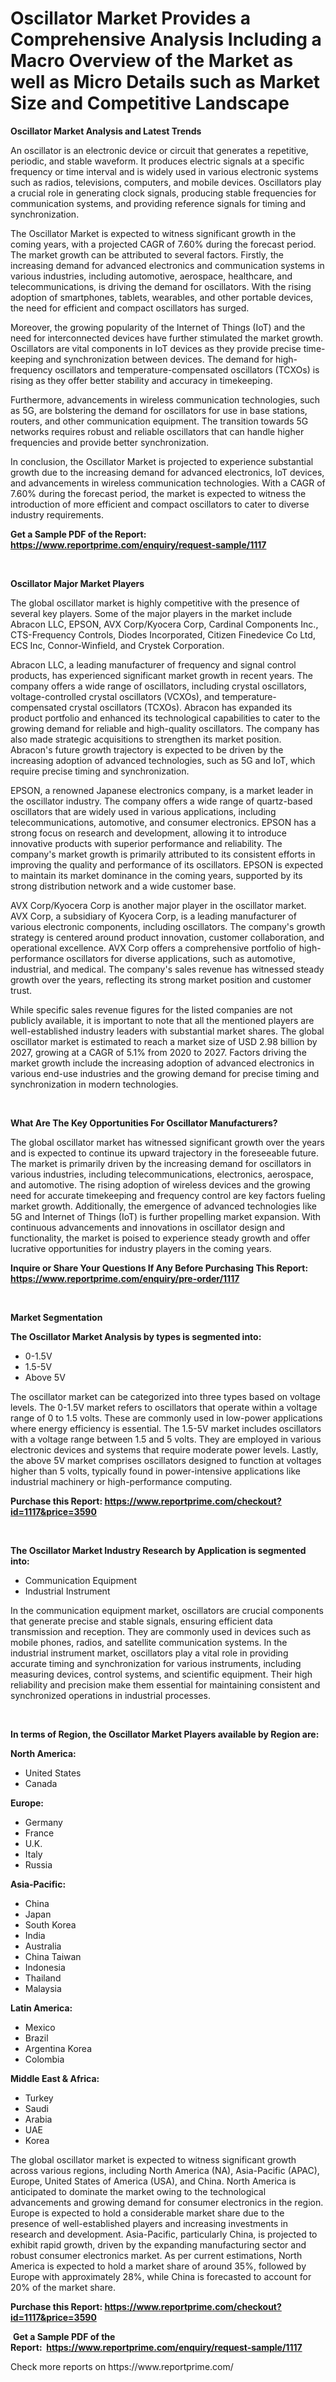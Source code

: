 <p><h1>Oscillator Market Provides a Comprehensive Analysis Including a Macro Overview of the Market as well as Micro Details such as Market Size and Competitive Landscape</h1></p><p><strong>Oscillator Market Analysis and Latest Trends</strong></p>
<p><p>An oscillator is an electronic device or circuit that generates a repetitive, periodic, and stable waveform. It produces electric signals at a specific frequency or time interval and is widely used in various electronic systems such as radios, televisions, computers, and mobile devices. Oscillators play a crucial role in generating clock signals, producing stable frequencies for communication systems, and providing reference signals for timing and synchronization.</p><p>The Oscillator Market is expected to witness significant growth in the coming years, with a projected CAGR of 7.60% during the forecast period. The market growth can be attributed to several factors. Firstly, the increasing demand for advanced electronics and communication systems in various industries, including automotive, aerospace, healthcare, and telecommunications, is driving the demand for oscillators. With the rising adoption of smartphones, tablets, wearables, and other portable devices, the need for efficient and compact oscillators has surged.</p><p>Moreover, the growing popularity of the Internet of Things (IoT) and the need for interconnected devices have further stimulated the market growth. Oscillators are vital components in IoT devices as they provide precise time-keeping and synchronization between devices. The demand for high-frequency oscillators and temperature-compensated oscillators (TCXOs) is rising as they offer better stability and accuracy in timekeeping.</p><p>Furthermore, advancements in wireless communication technologies, such as 5G, are bolstering the demand for oscillators for use in base stations, routers, and other communication equipment. The transition towards 5G networks requires robust and reliable oscillators that can handle higher frequencies and provide better synchronization.</p><p>In conclusion, the Oscillator Market is projected to experience substantial growth due to the increasing demand for advanced electronics, IoT devices, and advancements in wireless communication technologies. With a CAGR of 7.60% during the forecast period, the market is expected to witness the introduction of more efficient and compact oscillators to cater to diverse industry requirements.</p></p>
<p><strong>Get a Sample PDF of the Report:&nbsp; <a href="https://www.reportprime.com/enquiry/request-sample/1117">https://www.reportprime.com/enquiry/request-sample/1117</a></strong></p>
<p>&nbsp;</p>
<p><strong>Oscillator Major Market Players</strong></p>
<p><p>The global oscillator market is highly competitive with the presence of several key players. Some of the major players in the market include Abracon LLC, EPSON, AVX Corp/Kyocera Corp, Cardinal Components Inc., CTS-Frequency Controls, Diodes Incorporated, Citizen Finedevice Co Ltd, ECS Inc, Connor-Winfield, and Crystek Corporation.</p><p>Abracon LLC, a leading manufacturer of frequency and signal control products, has experienced significant market growth in recent years. The company offers a wide range of oscillators, including crystal oscillators, voltage-controlled crystal oscillators (VCXOs), and temperature-compensated crystal oscillators (TCXOs). Abracon has expanded its product portfolio and enhanced its technological capabilities to cater to the growing demand for reliable and high-quality oscillators. The company has also made strategic acquisitions to strengthen its market position. Abracon's future growth trajectory is expected to be driven by the increasing adoption of advanced technologies, such as 5G and IoT, which require precise timing and synchronization.</p><p>EPSON, a renowned Japanese electronics company, is a market leader in the oscillator industry. The company offers a wide range of quartz-based oscillators that are widely used in various applications, including telecommunications, automotive, and consumer electronics. EPSON has a strong focus on research and development, allowing it to introduce innovative products with superior performance and reliability. The company's market growth is primarily attributed to its consistent efforts in improving the quality and performance of its oscillators. EPSON is expected to maintain its market dominance in the coming years, supported by its strong distribution network and a wide customer base.</p><p>AVX Corp/Kyocera Corp is another major player in the oscillator market. AVX Corp, a subsidiary of Kyocera Corp, is a leading manufacturer of various electronic components, including oscillators. The company's growth strategy is centered around product innovation, customer collaboration, and operational excellence. AVX Corp offers a comprehensive portfolio of high-performance oscillators for diverse applications, such as automotive, industrial, and medical. The company's sales revenue has witnessed steady growth over the years, reflecting its strong market position and customer trust.</p><p>While specific sales revenue figures for the listed companies are not publicly available, it is important to note that all the mentioned players are well-established industry leaders with substantial market shares. The global oscillator market is estimated to reach a market size of USD 2.98 billion by 2027, growing at a CAGR of 5.1% from 2020 to 2027. Factors driving the market growth include the increasing adoption of advanced electronics in various end-use industries and the growing demand for precise timing and synchronization in modern technologies.</p></p>
<p>&nbsp;</p>
<p><strong>What Are The Key Opportunities For Oscillator Manufacturers?</strong></p>
<p><p>The global oscillator market has witnessed significant growth over the years and is expected to continue its upward trajectory in the foreseeable future. The market is primarily driven by the increasing demand for oscillators in various industries, including telecommunications, electronics, aerospace, and automotive. The rising adoption of wireless devices and the growing need for accurate timekeeping and frequency control are key factors fueling market growth. Additionally, the emergence of advanced technologies like 5G and Internet of Things (IoT) is further propelling market expansion. With continuous advancements and innovations in oscillator design and functionality, the market is poised to experience steady growth and offer lucrative opportunities for industry players in the coming years.</p></p>
<p><strong>Inquire or Share Your Questions If Any Before Purchasing This Report: <a href="https://www.reportprime.com/enquiry/pre-order/1117">https://www.reportprime.com/enquiry/pre-order/1117</a></strong></p>
<p>&nbsp;</p>
<p><strong>Market Segmentation</strong></p>
<p><strong>The Oscillator Market Analysis by types is segmented into:</strong></p>
<p><ul><li>0-1.5V</li><li>1.5-5V</li><li>Above 5V</li></ul></p>
<p><p>The oscillator market can be categorized into three types based on voltage levels. The 0-1.5V market refers to oscillators that operate within a voltage range of 0 to 1.5 volts. These are commonly used in low-power applications where energy efficiency is essential. The 1.5-5V market includes oscillators with a voltage range between 1.5 and 5 volts. They are employed in various electronic devices and systems that require moderate power levels. Lastly, the above 5V market comprises oscillators designed to function at voltages higher than 5 volts, typically found in power-intensive applications like industrial machinery or high-performance computing.</p></p>
<p><strong>Purchase this Report:&nbsp;<a href="https://www.reportprime.com/checkout?id=1117&price=3590">https://www.reportprime.com/checkout?id=1117&price=3590</a></strong></p>
<p>&nbsp;</p>
<p><strong>The Oscillator Market Industry Research by Application is segmented into:</strong></p>
<p><ul><li>Communication Equipment</li><li>Industrial Instrument</li></ul></p>
<p><p>In the communication equipment market, oscillators are crucial components that generate precise and stable signals, ensuring efficient data transmission and reception. They are commonly used in devices such as mobile phones, radios, and satellite communication systems. In the industrial instrument market, oscillators play a vital role in providing accurate timing and synchronization for various instruments, including measuring devices, control systems, and scientific equipment. Their high reliability and precision make them essential for maintaining consistent and synchronized operations in industrial processes.</p></p>
<p>&nbsp;</p>
<p><strong>In terms of Region, the Oscillator Market Players available by Region are:</strong></p>
<p>
    <p> <strong> North America: </strong>
        <ul>
            <li>United States</li>
            <li>Canada</li>
        </ul>
        </p> 
    <p> <strong> Europe: </strong>
        <ul>
            <li>Germany</li>
            <li>France</li>
            <li>U.K.</li>
            <li>Italy</li>
            <li>Russia</li>
        </ul>
        </p> 
    <p> <strong> Asia-Pacific: </strong>
        <ul>
            <li>China</li>
            <li>Japan</li>
            <li>South Korea</li>
            <li>India</li>
            <li>Australia</li>
            <li>China Taiwan</li>
            <li>Indonesia</li>
            <li>Thailand</li>
            <li>Malaysia</li>
        </ul>
        </p> 
    <p> <strong> Latin America: </strong>
        <ul>
            <li>Mexico</li>
            <li>Brazil</li>
            <li>Argentina Korea</li>
            <li>Colombia</li>
        </ul>
        </p> 
    <p> <strong> Middle East & Africa: </strong>
        <ul>
            <li>Turkey</li>
            <li>Saudi</li>
            <li>Arabia</li>
            <li>UAE</li>
            <li>Korea</li>
        </ul>
    </p>
    </p>
<p><p>The global oscillator market is expected to witness significant growth across various regions, including North America (NA), Asia-Pacific (APAC), Europe, United States of America (USA), and China. North America is anticipated to dominate the market owing to the technological advancements and growing demand for consumer electronics in the region. Europe is expected to hold a considerable market share due to the presence of well-established players and increasing investments in research and development. Asia-Pacific, particularly China, is projected to exhibit rapid growth, driven by the expanding manufacturing sector and robust consumer electronics market. As per current estimations, North America is expected to hold a market share of around 35%, followed by Europe with approximately 28%, while China is forecasted to account for 20% of the market share.</p></p>
<p><strong>Purchase this Report: <a href="https://www.reportprime.com/checkout?id=1117&price=3590">https://www.reportprime.com/checkout?id=1117&price=3590</a></strong></p>
<p>&nbsp;<strong>Get a Sample PDF of the Report:&nbsp;&nbsp;<a href="https://www.reportprime.com/enquiry/request-sample/1117">https://www.reportprime.com/enquiry/request-sample/1117</a></strong></p>
<p><strong></strong></p>
<p>Check more reports on https://www.reportprime.com/</p>